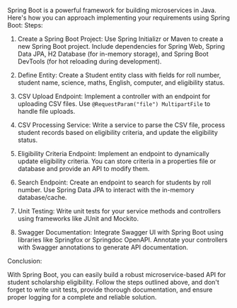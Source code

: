  Spring Boot is a powerful framework for building microservices in Java. Here's how you can approach implementing your requirements using Spring Boot:
Steps:

1. Create a Spring Boot Project: Use Spring Initializr or Maven to create a new Spring Boot project. Include dependencies for Spring Web, Spring Data JPA, H2 Database (for in-memory storage), and Spring Boot DevTools (for hot reloading during development).

2. Define Entity: Create a Student entity class with fields for roll number, student name, science, maths, English, computer, and eligibility status.

3. CSV Upload Endpoint: Implement a controller with an endpoint for uploading CSV files. Use `@RequestParam("file") MultipartFile` to handle file uploads.

4. CSV Processing Service: Write a service to parse the CSV file, process student records based on eligibility criteria, and update the eligibility status.

5. Eligibility Criteria Endpoint: Implement an endpoint to dynamically update eligibility criteria. You can store criteria in a properties file or database and provide an API to modify them.

6. Search Endpoint: Create an endpoint to search for students by roll number. Use Spring Data JPA to interact with the in-memory database/cache.

7. Unit Testing: Write unit tests for your service methods and controllers using frameworks like JUnit and Mockito.

8. Swagger Documentation: Integrate Swagger UI with Spring Boot using libraries like Springfox or Springdoc OpenAPI. Annotate your controllers with Swagger annotations to generate API documentation.

 Conclusion:

With Spring Boot, you can easily build a robust microservice-based API for student scholarship eligibility. Follow the steps outlined above, and don't forget to write unit tests, provide thorough documentation, and ensure proper logging for a complete and reliable solution.
